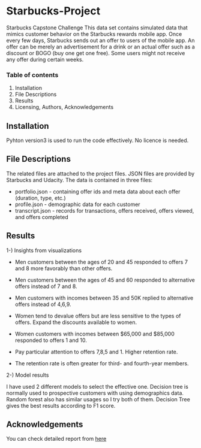# Starbucks-Project
Starbucks Capstone Challenge
This data set contains simulated data that mimics customer behavior on the Starbucks rewards mobile app. Once every few days, Starbucks sends out an offer to users of the mobile app. An offer can be merely an advertisement for a drink or an actual offer such as a discount or BOGO (buy one get one free). Some users might not receive any offer during certain weeks.

### Table of contents
1. Installation
2. File Descriptions
3. Results
4. Licensing, Authors, Acknowledgements

## Installation
Pyhton version3 is used to run the code effectively. No licence is needed.

## File Descriptions
The related files are attached to the project files. 
JSON files are provided by Starbucks and Udacity. The data is contained in three files:

- portfolio.json - containing offer ids and meta data about each offer (duration, type, etc.)
- profile.json - demographic data for each customer
- transcript.json - records for transactions, offers received, offers viewed, and offers completed

## Results
1-) Insights from visualizations

- Men customers between the ages of 20 and 45 responded to offers 7 and 8 more favorably than other offers.

- Men customers between the ages of 45 and 60 responded to alternative offers instead of 7 and 8.

- Men customers with incomes between 35 and 50K replied to alternative offers instead of 4,6,9.

- Women tend to devalue offers but are less sensitive to the types of offers. Expand the discounts available to women.

- Women customers with incomes between $65,000 and $85,000 responded to offers 1 and 10.

- Pay particular attention to offers 7,8,5 and 1. Higher retention rate.

- The retention rate is often greater for third- and fourth-year members.

2-) Model results

I have used 2 different models to select the effective one. Decision tree is normally used to prospective customers with using demographics data. Random forest also has similar usages so I try both of them. Decision Tree gives the best results according to F1 score.


## Acknowledgements

You can check detailed report from [here](https://medium.com/@mo.okaily01/understand-starbucks-offers-a48b19ae1765)

